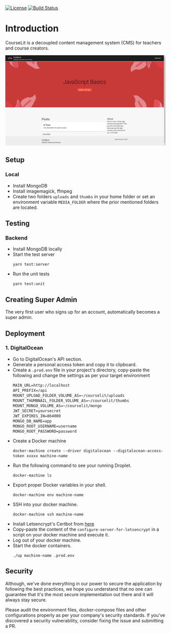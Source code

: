 [![License](https://badgen.net/github/license/codelit/courselit)]()
[![Build Status](https://badgen.net/github/status/codelit/courselit)](https://github.com/codelit/courselit/actions)


# Introduction
CourseLit is a decoupled content management system (CMS) for teachers and course creators.

![courselit cms screenshot](./screenshot.png)

## Setup
### Local
- Install MongoDB
- Install imagemagick, ffmpeg
- Create two folders `uploads` and `thumbs` in your home folder or set an environment variable `MEDIA_FOLDER` where the prior mentioned folders are located.

## Testing
### Backend
- Install MongoDB locally
- Start the test server
    ```
    yarn test:server
    ```
- Run the unit tests
    ```
    yarn test:unit
    ```

## Creating Super Admin
The very first user who signs up for an account, automatically becomes a super admin.

## Deployment

### 1. DigitalOcean
- Go to DigitalOcean's API section.
- Generate a personal access token and copy it to clipboard.
- Create a `.prod.env` file in your project's directory, copy-paste the following and change the settings as per your target environment
  ```
  MAIN_URL=http://localhost
  API_PREFIX=/api
  MOUNT_UPLOAD_FOLDER_VOLUME_AS=~/courselit/uploads
  MOUNT_THUMBNAIL_FOLDER_VOLUME_AS=~/courselit/thumbs
  MOUNT_MONGO_VOLUME_AS=~/courselit/mongo
  JWT_SECRET=yoursecret
  JWT_EXPIRES_IN=864000
  MONGO_DB_NAME=app
  MONGO_ROOT_USERNAME=username
  MONGO_ROOT_PASSWORD=password
  ```
- Create a Docker machine
  ```
  docker-machine create --driver digitalocean --digitalocean-access-token xxxxx machine-name
  ```
- Run the following command to see your running Droplet.
  ```
  docker-machine ls
  ```
- Export proper Docker variables in your shell.
  ```
  docker-machine env machine-name
  ```
- SSH into your docker machine.
  ```
  docker-machine ssh machine-name
  ```
- Install Letsencrypt's Certbot from [here](https://certbot.eff.org/lets-encrypt/ubuntuxenial-haproxy)
- Copy-paste the content of the `configure-server-for-letsencrypt` in a script on your docker machine and execute it.
- Log out of your docker machine.
- Start the docker containers.
  ```    
  ./up machine-name .prod.env
  ```

## Security
Although, we've done everything in our power to secure the application by following the best practices, we hope you understand that no one can guarantee that it's the most secure implementation out there and it will always stay secure.

Please audit the environment files, docker-compose files and other configurations properly as per your company's security standards. If you've discovered a security vulnerability, consider fixing the issue and submitting a PR.